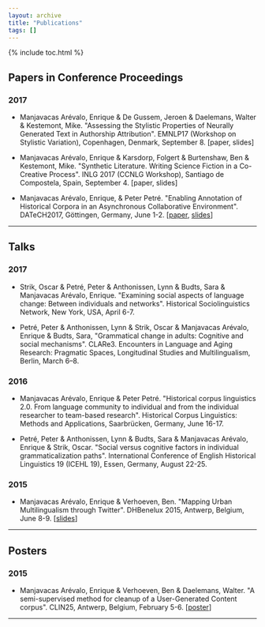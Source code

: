 ```yaml
---
layout: archive
title: "Publications"
tags: []
---
```


{% include toc.html %}

## Papers in Conference Proceedings

### 2017

- Manjavacas Arévalo, Enrique & De Gussem, Jeroen & Daelemans, Walter & Kestemont, Mike. "Assessing the Stylistic Properties of Neurally Generated Text in Authorship Attribution". EMNLP17 (Workshop on Stylistic Variation), Copenhagen, Denmark, September 8. [paper, slides]

- Manjavacas Arévalo, Enrique & Karsdorp, Folgert & Burtenshaw, Ben & Kestemont, Mike. "Synthetic Literature. Writing Science Fiction in a Co-Creative Process". INLG 2017 (CCNLG Workshop), Santiago de Compostela, Spain, September 4. [paper, slides]

- Manjavacas Arévalo, Enrique, & Peter Petré. "Enabling Annotation of Historical Corpora in an Asynchronous Collaborative Environment". DATeCH2017, Göttingen, Germany, June 1-2. [[paper](http://dl.acm.org/citation.cfm?id=3078089&dl=ACM&coll=DL&CFID=974589214&CFTOKEN=49318133), [slides](https://emanjavacas.github.io/slides-content/datech-collaborative-17)]

---

## Talks

### 2017

- Strik, Oscar & Petré, Peter & Anthonissen, Lynn & Budts, Sara & Manjavacas Arévalo, Enrique. "Examining social aspects of language change: Between individuals and networks". Historical Sociolinguistics Network, New York, USA, April 6-7.

- Petré, Peter & Anthonissen, Lynn & Strik, Oscar & Manjavacas Arévalo, Enrique & Budts, Sara, "Grammatical change in adults: Cognitive and social mechanisms". CLARe3. Encounters in Language and Aging Research: Pragmatic Spaces, Longitudinal Studies and Multilingualism, Berlin, March 6–8.

### 2016

- Manjavacas Arévalo, Enrique & Peter Petré. "Historical corpus linguistics 2.0. From language community to individual and from the individual researcher to team-based research". Historical Corpus Linguistics: Methods and Applications, Saarbrücken, Germany, June 16-17.

- Petré, Peter & Anthonissen, Lynn & Budts, Sara & Manjavacas Arévalo, Enrique & Strik, Oscar. "Social versus cognitive factors in individual grammaticalization paths". International Conference of English Historical Linguistics 19 (ICEHL 19), Essen, Germany, August 22-25.

### 2015

- <p>Manjavacas Arévalo, Enrique & Verhoeven, Ben. "Mapping Urban Multilingualism through Twitter". DHBenelux 2015, Antwerp, Belgium, June 8-9. [<a href="https://emanjavacas.github.io/slides-content/dhbenelux-twitter-15">slides</a>]</p>

---

## Posters

### 2015

- <p>Manjavacas Arévalo, Enrique & Verhoeven, Ben & Daelemans, Walter. "A semi-supervised method for cleanup of a User-Generated Content corpus". CLIN25, Antwerp, Belgium, February 5-6. [<a href="https://github.com/emanjavacas/emanjavacas.github.io/raw/master/resources/clin25-poster-15.pdf">poster</a>]</p>

---

